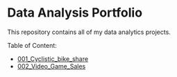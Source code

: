# Data Analysis Portfolio

This repository contains all of my data analytics projects.

Table of Content:
- [001_Cyclistic_bike_share](001_Cyclistic_bike_share)
- [002_Video_Game_Sales](002_Video_Game_Sales)
